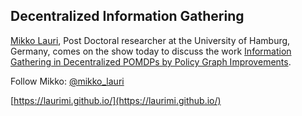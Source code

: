 ## Decentralized Information Gathering

[Mikko Lauri](https://laurimi.github.io/), Post Doctoral researcher at the University of Hamburg, Germany, comes on the show today to discuss the work [Information Gathering in Decentralized POMDPs by Policy Graph Improvements](https://arxiv.org/abs/1902.09840).

Follow Mikko: [@mikko_lauri](https://twitter.com/mikko_lauri)

[https://laurimi.github.io/](https://laurimi.github.io/)
